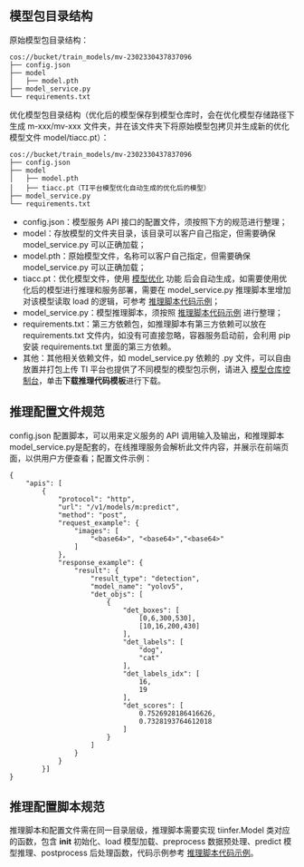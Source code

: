
## 模型包目录结构

原始模型包目录结构：
```
cos://bucket/train_models/mv-2302330437837096
├── config.json
├── model
│   ├── model.pth
├── model_service.py
└── requirements.txt

```
优化模型包目录结构（优化后的模型保存到模型仓库时，会在优化模型存储路径下生成 m-xxx/mv-xxx 文件夹，并在该文件夹下将原始模型包拷贝并生成新的优化模型文件 model/tiacc.pt）：


```
cos://bucket/train_models/mv-2302330437837096
├── config.json
├── model
│   ├── model.pth
│   ├── tiacc.pt（TI平台模型优化自动生成的优化后的模型）
├── model_service.py
└── requirements.txt
```

-	config.json：模型服务 API 接口的配置文件，须按照下方的规范进行整理；
-	model：存放模型的文件夹目录，该目录可以客户自己指定，但需要确保 model_service.py 可以正确加载；
-	model.pth：原始模型文件，名称可以客户自己指定，但需要确保 model_service.py 可以正确加载；
-	tiacc.pt：优化模型文件，使用 [模型优化](https://cloud.tencent.com/document/product/851/74676) 功能 后会自动生成，如需要使用优化后的模型进行推理和服务部署，需要在 model_service.py 推理脚本里增加对该模型读取 load 的逻辑，可参考 [推理脚本代码示例](https://cloud.tencent.com/document/product/851/74148)；
-	model_service.py：模型推理脚本，须按照 [推理脚本代码示例](https://cloud.tencent.com/document/product/851/74148) 进行整理；
-	requirements.txt：第三方依赖包，如推理脚本有第三方依赖可以放在 requirements.txt 文件内，如没有可直接忽略，容器服务启动前，会利用 pip 安装 requirements.txt 里面的第三方依赖。
-	其他：其他相关依赖文件，如 model_service.py 依赖的 .py 文件，可以自由放置并打包上传
TI 平台也提供了不同模型的模型包示例，请进入 [模型仓库控制台](https://console.cloud.tencent.com/tione/v2/model?tab=models)，单击**下载推理代码模板**进行下载。


## 推理配置文件规范
config.json 配置脚本，可以用来定义服务的 API 调用输入及输出，和推理脚本 model_service.py是配套的，在线推理服务会解析此文件内容，并展示在前端页面，以供用户方便查看；配置文件示例：
```
{
    "apis": [
        {
            "protocol": "http",
            "url": "/v1/models/m:predict",
            "method": "post",
            "request_example": {
                "images": [
                    "<base64>", "<base64>","<base64>"
                ]
            },
            "response_example": {
                "result": {
                    "result_type": "detection",
                    "model_name": "yolov5",
                    "det_objs": [
                        {
                            "det_boxes": [
                                [0,6,300,530],
                                [10,16,200,430]
                            ],
                            "det_labels": [
                                "dog",
                                "cat"
                            ],
                            "det_labels_idx": [
                                16,
                                19
                            ],
                            "det_scores": [
                                0.7526928186416626,
                                0.7328193764612018
                            ]
                        }
                    ]
                }
            }
        }]
}
```
## 推理配置脚本规范
推理脚本和配置文件需在同一目录层级，推理脚本需要实现 tiinfer.Model 类对应的函数，包含 __init__ 初始化、load 模型加载、preprocess 数据预处理、predict 模型推理、postprocess 后处理函数，代码示例参考 [推理脚本代码示例](https://cloud.tencent.com/document/product/851/74148)。
